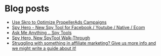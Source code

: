 # Blog posts
<!-- BLOG-POST-LIST:START -->
- [Use Skro to Optimize PropellerAds Campaigns](https://afflift.com/f/threads/use-skro-to-optimize-propellerads-campaigns.10269/)
- [Spy Hero - New Spy Tool for Facebook / Youtube / Native / Ecom](https://afflift.com/f/threads/spy-hero-new-spy-tool-for-facebook-youtube-native-ecom.10351/)
- [Ask Me Anything .. Spy Tools](https://afflift.com/f/threads/ask-me-anything-spy-tools.9343/)
- [Spy Hero, New SpyTool   Walk-Through](https://afflift.com/f/threads/spy-hero-new-spytool-walk-through.10485/)
- [Struggling with something in affiliate marketing? Give us more info and we might write a guide about it!](https://afflift.com/f/threads/struggling-with-something-in-affiliate-marketing-give-us-more-info-and-we-might-write-a-guide-about-it.10464/)
<!-- BLOG-POST-LIST:END -->
